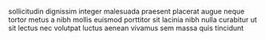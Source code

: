 sollicitudin dignissim integer malesuada praesent placerat augue neque tortor
metus a nibh mollis euismod porttitor sit lacinia nibh nulla curabitur ut sit
lectus nec volutpat luctus aenean vivamus sem massa quis tincidunt